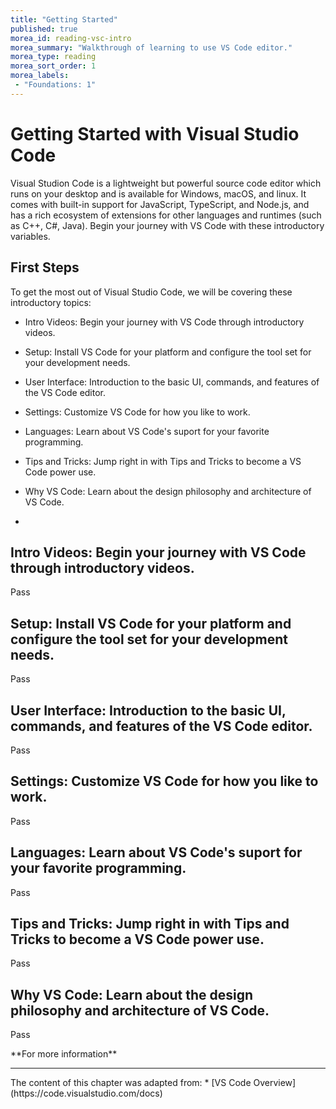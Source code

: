 ```yaml
---
title: "Getting Started"
published: true
morea_id: reading-vsc-intro
morea_summary: "Walkthrough of learning to use VS Code editor."
morea_type: reading
morea_sort_order: 1
morea_labels:
 - "Foundations: 1"
---
```

# Getting Started with Visual Studio Code
Visual Studion Code is a lightweight but powerful source code editor which runs on your desktop and is available for Windows, macOS, and linux.  It comes with built-in support for JavaScript, TypeScript, and Node.js, and has a rich ecosystem of extensions for other languages and runtimes (such as C++, C#, Java).  Begin your journey with VS Code with these introductory variables.

## First Steps

To get the most out of Visual Studio Code, we will be covering these introductory topics:
   - Intro Videos:  Begin your journey with VS Code through introductory videos.
    
   - Setup:  Install VS Code for your platform and configure the tool set for your development needs.
    
   - User Interface:  Introduction to the basic UI, commands, and features of the VS Code editor.
    
   - Settings:  Customize VS Code for how you like to work.
    
   - Languages:  Learn about VS Code's suport for your favorite programming.
    
   - Tips and Tricks:  Jump right in with Tips and Tricks to become a VS Code power use.
    
   - Why VS Code:  Learn about the design philosophy and architecture of VS Code.
   - 
## Intro Videos:  Begin your journey with VS Code through introductory videos.

Pass

## Setup:  Install VS Code for your platform and configure the tool set for your development needs.

Pass

## User Interface:  Introduction to the basic UI, commands, and features of the VS Code editor.

Pass

## Settings:  Customize VS Code for how you like to work.

Pass

## Languages:  Learn about VS Code's suport for your favorite programming.

Pass

## Tips and Tricks:  Jump right in with Tips and Tricks to become a VS Code power use.

Pass

## Why VS Code:  Learn about the design philosophy and architecture of VS Code.

Pass

<div class="alert alert-info" role="alert" markdown="1">
<i class="fa-solid fa-circle-info fa-xl"></i> **For more information**
<hr/>
The content of this chapter was adapted from:
* [VS Code Overview](https://code.visualstudio.com/docs)
</div>
